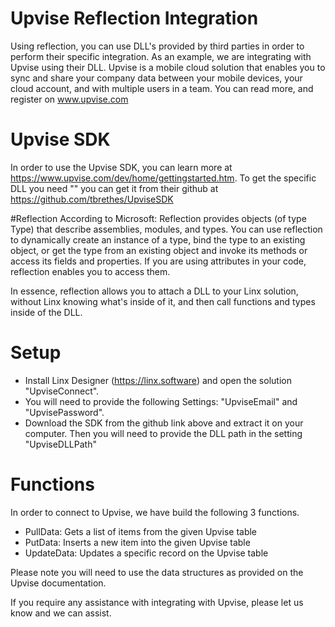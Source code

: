 # Upvise Reflection Integration
Using reflection, you can use DLL's provided by third parties in order to perform their specific integration. As an example, we are integrating with Upvise using their DLL. Upvise is a mobile cloud solution that enables you to sync and share your company data between your mobile devices, your cloud account, and with multiple users in a team. You can read more, and register on www.upvise.com

# Upvise SDK
In order to use the Upvise SDK, you can learn more at https://www.upvise.com/dev/home/gettingstarted.htm. To get the specific DLL you need "" you can get it from their github at https://github.com/tbrethes/UpviseSDK

#Reflection
According to Microsoft: Reflection provides objects (of type Type) that describe assemblies, modules, and types. You can use reflection to dynamically create an instance of a type, bind the type to an existing object, or get the type from an existing object and invoke its methods or access its fields and properties. If you are using attributes in your code, reflection enables you to access them.

In essence, reflection allows you to attach a DLL to your Linx solution, without Linx knowing what's inside of it, and then call functions and types inside of the DLL. 

# Setup

- Install Linx Designer (https://linx.software) and open the solution "UpviseConnect". 
- You will need to provide the following Settings: "UpviseEmail" and "UpvisePassword".
- Download the SDK from the github link above and extract it on your computer. Then you will need to provide the DLL path in the setting "UpviseDLLPath"

# Functions

In order to connect to Upvise, we have build the following 3 functions.
- PullData: Gets a list of items from the given Upvise table
- PutData: Inserts a new item into the given Upvise table
- UpdateData: Updates a specific record on the Upvise table

Please note you will need to use the data structures as provided on the Upvise documentation.

If you require any assistance with integrating with Upvise, please let us know and we can assist.

